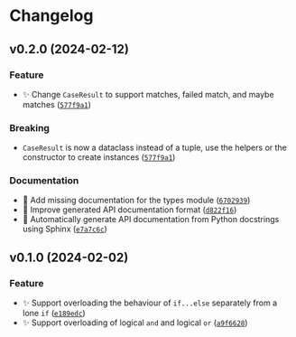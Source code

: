 # Changelog

<!--next-version-placeholder-->

## v0.2.0 (2024-02-12)

### Feature

* ✨ Change `CaseResult` to support matches, failed match, and maybe matches ([`577f9a1`](https://github.com/vdvman1/bolt-control-flow/commit/577f9a122e590b587b615283642bc42be7942d37))

### Breaking

* `CaseResult` is now a dataclass instead of a tuple, use the helpers or the constructor to create instances ([`577f9a1`](https://github.com/vdvman1/bolt-control-flow/commit/577f9a122e590b587b615283642bc42be7942d37))

### Documentation

* 📝 Add missing documentation for the types module ([`6702939`](https://github.com/vdvman1/bolt-control-flow/commit/670293966f4d867ebc5cdf5180d50fc0f595cca9))
* 📝 Improve generated API documentation format ([`d822f16`](https://github.com/vdvman1/bolt-control-flow/commit/d822f1630d60c82036310e48caed0d5b2a6d9c8d))
* 📝 Automatically generate API documentation from Python docstrings using Sphinx ([`e7a7c6c`](https://github.com/vdvman1/bolt-control-flow/commit/e7a7c6c58db918513dfef1e0d1679c9a0557725f))

## v0.1.0 (2024-02-02)

### Feature

* ✨ Support overloading the behaviour of `if...else` separately from a lone `if` ([`e189edc`](https://github.com/vdvman1/bolt-control-flow/commit/e189edc0cf654a5ae514f460d48d63e3a038e733))
* ✨ Support overloading of logical `and` and logical `or` ([`a9f6628`](https://github.com/vdvman1/bolt-control-flow/commit/a9f66284c7c5c45da0f87da7bd80af7b36db1344))
